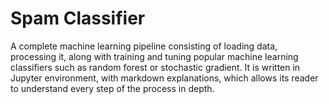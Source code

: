 # Spam Classifier

A complete machine learning pipeline consisting of loading data, processing it, along with training and tuning popular machine learning classifiers such as random forest or stochastic gradient. It is written in Jupyter environment, with markdown explanations, which allows its reader to understand every step of the process in depth.
